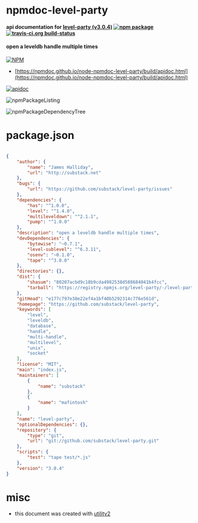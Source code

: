 # npmdoc-level-party

#### api documentation for  [level-party (v3.0.4)](https://github.com/substack/level-party)  [![npm package](https://img.shields.io/npm/v/npmdoc-level-party.svg?style=flat-square)](https://www.npmjs.org/package/npmdoc-level-party) [![travis-ci.org build-status](https://api.travis-ci.org/npmdoc/node-npmdoc-level-party.svg)](https://travis-ci.org/npmdoc/node-npmdoc-level-party)

#### open a leveldb handle multiple times

[![NPM](https://nodei.co/npm/level-party.png?downloads=true&downloadRank=true&stars=true)](https://www.npmjs.com/package/level-party)

- [https://npmdoc.github.io/node-npmdoc-level-party/build/apidoc.html](https://npmdoc.github.io/node-npmdoc-level-party/build/apidoc.html)

[![apidoc](https://npmdoc.github.io/node-npmdoc-level-party/build/screenCapture.buildCi.browser.%252Ftmp%252Fbuild%252Fapidoc.html.png)](https://npmdoc.github.io/node-npmdoc-level-party/build/apidoc.html)

![npmPackageListing](https://npmdoc.github.io/node-npmdoc-level-party/build/screenCapture.npmPackageListing.svg)

![npmPackageDependencyTree](https://npmdoc.github.io/node-npmdoc-level-party/build/screenCapture.npmPackageDependencyTree.svg)



# package.json

```json

{
    "author": {
        "name": "James Halliday",
        "url": "http://substack.net"
    },
    "bugs": {
        "url": "https://github.com/substack/level-party/issues"
    },
    "dependencies": {
        "has": "^1.0.0",
        "level": "^1.4.0",
        "multileveldown": "^2.1.1",
        "pump": "^1.0.0"
    },
    "description": "open a leveldb handle multiple times",
    "devDependencies": {
        "bytewise": "~0.7.1",
        "level-sublevel": "^6.3.11",
        "osenv": "~0.1.0",
        "tape": "^3.0.0"
    },
    "directories": {},
    "dist": {
        "shasum": "80207acbd9c18b9cda4982538d588684041b4fcc",
        "tarball": "https://registry.npmjs.org/level-party/-/level-party-3.0.4.tgz"
    },
    "gitHead": "e177c797e38e22ef4a1bf40b5292314c776e561d",
    "homepage": "https://github.com/substack/level-party",
    "keywords": [
        "level",
        "leveldb",
        "database",
        "handle",
        "multi-handle",
        "multilevel",
        "unix",
        "socket"
    ],
    "license": "MIT",
    "main": "index.js",
    "maintainers": [
        {
            "name": "substack"
        },
        {
            "name": "mafintosh"
        }
    ],
    "name": "level-party",
    "optionalDependencies": {},
    "repository": {
        "type": "git",
        "url": "git://github.com/substack/level-party.git"
    },
    "scripts": {
        "test": "tape test/*.js"
    },
    "version": "3.0.4"
}
```



# misc
- this document was created with [utility2](https://github.com/kaizhu256/node-utility2)
